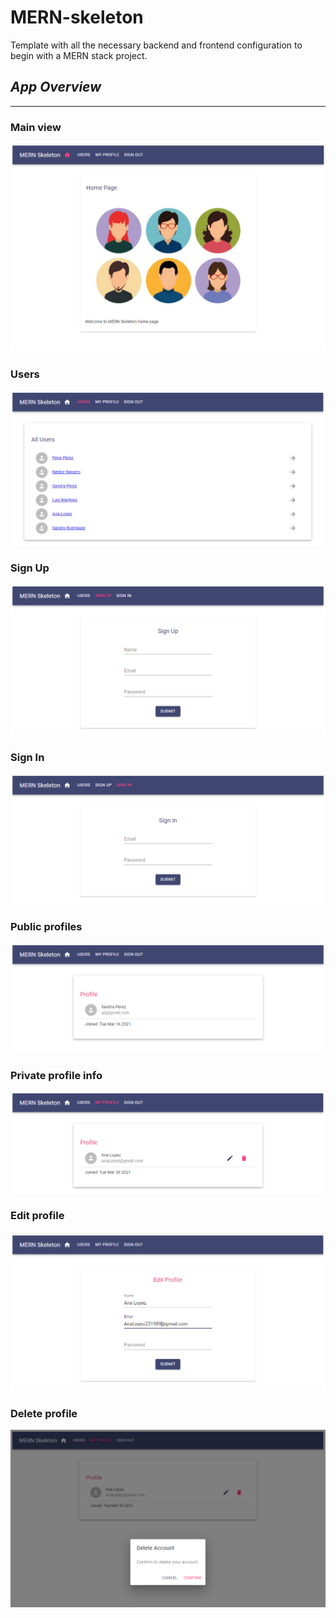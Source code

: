 # MERN-skeleton

Template with all the necessary backend and frontend configuration to begin with a MERN stack project.

## *App Overview*

**********************************************************************************************************

### Main view

![](images/MainView.PNG)

### Users

![](images/Users.PNG)

### Sign Up

![](images/SignUp.PNG)

### Sign In

![](images/Signin.PNG)

### Public profiles

![](images/PublicProfile.PNG)

### Private profile info

![](images/MyProfile.PNG)

### Edit profile

![](images/EditProfile.PNG)

### Delete profile

![](images/DeleteProfile.PNG)


